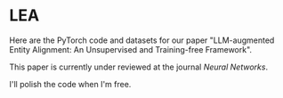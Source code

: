 # LEA

Here are the PyTorch code and datasets for our paper "LLM-augmented Entity Alignment: An Unsupervised and Training-free Framework". 

This paper is currently under reviewed at the journal *Neural Networks*.

I'll polish the code when I'm free.

